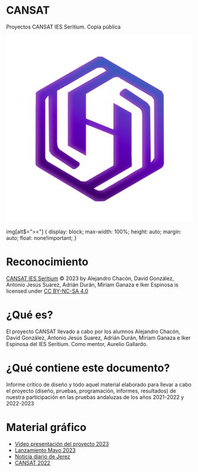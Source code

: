 # CANSAT
Proyectos CANSAT IES Seritium. Copia pública

![Logo alt ><](CANSAT%202022_2023/Carpeta%20que%20para%20nada%20acabo%20de%20crear%20con%20el%20logo%20y%20el%20stl%20del%20cansat/logo%20hexact%20copia.png)

img[alt$="><"] {
  display: block;
  max-width: 100%;
  height: auto;
  margin: auto;
  float: none!important;
}

# Reconocimiento
[CANSAT IES Seritium](https://github.com/CANSAT) © 2023 by Alejandro Chacón, David González, Antonio Jesús Suarez, Adrián Durán, Miriam Ganaza e Iker Espinosa is licensed under [CC BY-NC-SA 4.0 ](http://creativecommons.org/licenses/by-nc-sa/4.0/?ref=chooser-v1)

# ¿Qué es?
El proyecto CANSAT llevado a cabo por los alumnos Alejandro Chacón, David González, Antonio Jesús Suarez, Adrián Durán, Miriam Ganaza e Iker Espinosa del IES Seritium. Como mentor, Aurelio Gallardo. 

# ¿Qué contiene este documento?
Informe crítico de diseño y todo aquel material elaborado para llevar a cabo el proyecto (diseño, pruebas, programación, informes, resultados) de nuestra participación en las pruebas andaluzas de los años 2021-2022 y 2022-2023

# Material gráfico
+ [Vídeo presentación del proyecto 2023](https://youtu.be/i_LCr1teCZs?si=MErtpM3VWjnIBio4)
+ [Lanzamiento Mayo 2023](https://www.youtube.com/watch?v=RIHoM7wkHl4)
+ [Noticia diario de Jerez](https://www.diariodejerez.es/jerez/IES-Seritium-Agencia-Espacial-Europea-cansat_0_1791421220.html)
+ [CANSAT 2022](https://www.seritium.es/wordpress/index.php/2022/03/24/proyecto-cansat-2022/)


